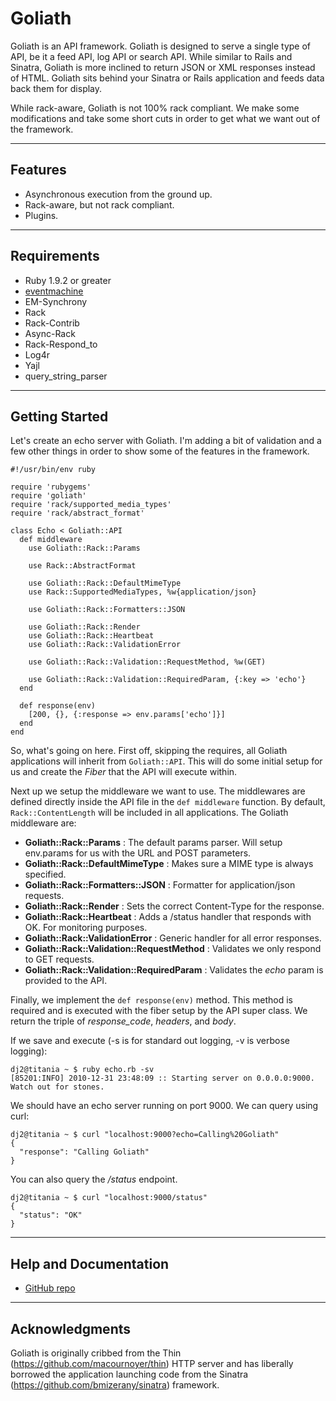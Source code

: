 # Goliath

Goliath is an API framework. Goliath is designed to serve a single type of API, be it a
feed API, log API or search API. While similar to Rails and Sinatra, Goliath is more inclined
to return JSON or XML responses instead of HTML. Goliath sits behind your Sinatra or Rails
application and feeds data back them for display.

While rack-aware, Goliath is not 100% rack compliant. We make some modifications and take
some short cuts in order to get what we want out of the framework.

***

## Features

 * Asynchronous execution from the ground up.
 * Rack-aware, but not rack compliant.
 * Plugins.

***

## Requirements

 * Ruby 1.9.2 or greater
 * [eventmachine](http://rubyeventmachine.org)
 * EM-Synchrony
 * Rack
 * Rack-Contrib
 * Async-Rack
 * Rack-Respond_to
 * Log4r
 * Yajl
 * query\_string\_parser

***

## Getting Started

Let's create an echo server with Goliath. I'm adding a bit of validation and a few other things
in order to show some of the features in the framework.

    #!/usr/bin/env ruby

    require 'rubygems'
    require 'goliath'
    require 'rack/supported_media_types'
    require 'rack/abstract_format'

    class Echo < Goliath::API
      def middleware
        use Goliath::Rack::Params

        use Rack::AbstractFormat

        use Goliath::Rack::DefaultMimeType
        use Rack::SupportedMediaTypes, %w{application/json}

        use Goliath::Rack::Formatters::JSON

        use Goliath::Rack::Render
        use Goliath::Rack::Heartbeat
        use Goliath::Rack::ValidationError

        use Goliath::Rack::Validation::RequestMethod, %w(GET)

        use Goliath::Rack::Validation::RequiredParam, {:key => 'echo'}
      end

      def response(env)
        [200, {}, {:response => env.params['echo']}]
      end
    end

So, what's going on here. First off, skipping the requires, all Goliath applications will
inherit from `Goliath::API`. This will do some initial setup for us and create the _Fiber_
that the API will execute within.

Next up we setup the middleware we want to use. The middlewares are defined directly
inside the API file in the `def middleware` function. By default, `Rack::ContentLength` will
be included in all applications. The Goliath middleware are:

 * __Goliath::Rack::Params__ : The default params parser. Will setup env.params for us with the URL and POST parameters.
 * __Goliath::Rack::DefaultMimeType__ : Makes sure a MIME type is always specified.
 * __Goliath::Rack::Formatters::JSON__ : Formatter for application/json requests.
 * __Goliath::Rack::Render__ : Sets the correct Content-Type for the response.
 * __Goliath::Rack::Heartbeat__ : Adds a /status handler that responds with OK. For monitoring purposes.
 * __Goliath::Rack::ValidationError__ : Generic handler for all error responses.
 * __Goliath::Rack::Validation::RequestMethod__ : Validates we only respond to GET requests.
 * __Goliath::Rack::Validation::RequiredParam__ : Validates the *echo* param is provided to the API.

Finally, we implement the `def response(env)` method. This method is required and is executed with the
fiber setup by the API super class. We return the triple of _response_code_, _headers_, and _body_.

If we save and execute (-s is for standard out logging, -v is verbose logging):

    dj2@titania ~ $ ruby echo.rb -sv
    [85201:INFO] 2010-12-31 23:48:09 :: Starting server on 0.0.0.0:9000. Watch out for stones.

We should have an echo server running on port 9000. We can query using curl:

    dj2@titania ~ $ curl "localhost:9000?echo=Calling%20Goliath"
    {
      "response": "Calling Goliath"
    }

You can also query the _/status_ endpoint.

    dj2@titania ~ $ curl "localhost:9000/status"
    {
      "status": "OK"
    }

***

## Help and Documentation

* [GitHub repo](https://github.com/dj2/Goliath)

***

## Acknowledgments

Goliath is originally cribbed from the Thin (https://github.com/macournoyer/thin) HTTP server and has
liberally borrowed the application launching code from the Sinatra (https://github.com/bmizerany/sinatra)
framework.
